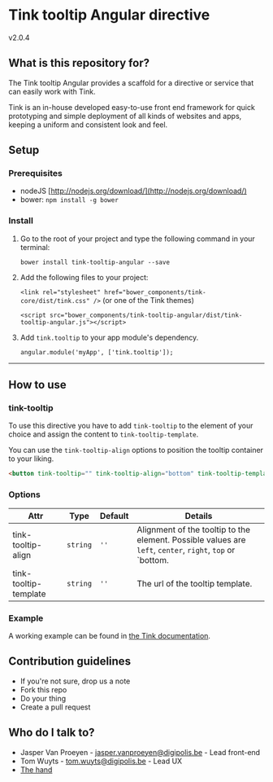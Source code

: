 # Tink tooltip Angular directive

v2.0.4

## What is this repository for?

The Tink tooltip Angular provides a scaffold for a directive or service that can easily work with Tink.

Tink is an in-house developed easy-to-use front end framework for quick prototyping and simple deployment of all kinds of websites and apps, keeping a uniform and consistent look and feel.

## Setup

### Prerequisites

* nodeJS [http://nodejs.org/download/](http://nodejs.org/download/)
* bower: `npm install -g bower`

### Install

1. Go to the root of your project and type the following command in your terminal:

   `bower install tink-tooltip-angular --save`

2. Add the following files to your project:

   `<link rel="stylesheet" href="bower_components/tink-core/dist/tink.css" />` (or one of the Tink themes)

   `<script src="bower_components/tink-tooltip-angular/dist/tink-tooltip-angular.js"></script>`

3. Add `tink.tooltip` to your app module's dependency.

   `angular.module('myApp', ['tink.tooltip']);`



----------



## How to use

### tink-tooltip

To use this directive you have to add `tink-tooltip` to the element of your choice and assign the content to `tink-tooltip-template`.

You can use the `tink-tooltip-align` options to position the tooltip container to your liking.

```html
<button tink-tooltip="" tink-tooltip-align="bottom" tink-tooltip-template="views/tooltip-template.html">Open tooltip</button>
```

### Options

Attr | Type | Default | Details
--- | --- | --- | ---
tink-tooltip-align | `string` | `''` | Alignment of the tooltip to the element. Possible values are `left`, `center`, `right`, `top` or `bottom.
tink-tooltip-template | `string` | `''` | The url of the tooltip template.

### Example

A working example can be found in [the Tink documentation](http://tink.digipolis.be/#/docs/directives/popover#example).

## Contribution guidelines

* If you're not sure, drop us a note
* Fork this repo
* Do your thing
* Create a pull request

## Who do I talk to?

* Jasper Van Proeyen - jasper.vanproeyen@digipolis.be - Lead front-end
* Tom Wuyts - tom.wuyts@digipolis.be - Lead UX
* [The hand](https://www.youtube.com/watch?v=_O-QqC9yM28)
